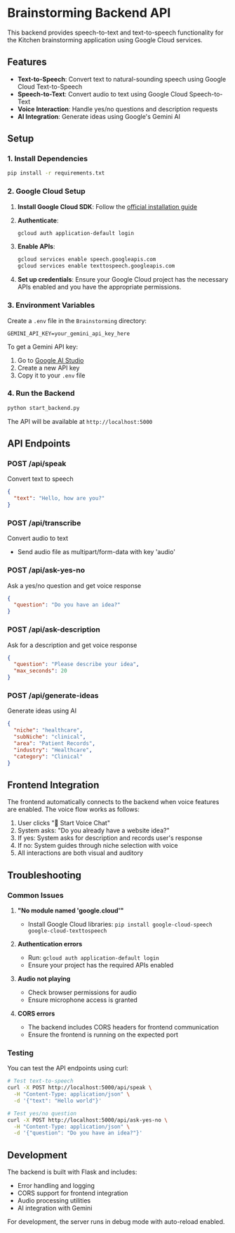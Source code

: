 # Brainstorming Backend API

This backend provides speech-to-text and text-to-speech functionality for the Kitchen brainstorming application using Google Cloud services.

## Features

- **Text-to-Speech**: Convert text to natural-sounding speech using Google Cloud Text-to-Speech
- **Speech-to-Text**: Convert audio to text using Google Cloud Speech-to-Text
- **Voice Interaction**: Handle yes/no questions and description requests
- **AI Integration**: Generate ideas using Google's Gemini AI

## Setup

### 1. Install Dependencies

```bash
pip install -r requirements.txt
```

### 2. Google Cloud Setup

1. **Install Google Cloud SDK**: Follow the [official installation guide](https://cloud.google.com/sdk/docs/install)

2. **Authenticate**: 
   ```bash
   gcloud auth application-default login
   ```

3. **Enable APIs**:
   ```bash
   gcloud services enable speech.googleapis.com
   gcloud services enable texttospeech.googleapis.com
   ```

4. **Set up credentials**: Ensure your Google Cloud project has the necessary APIs enabled and you have the appropriate permissions.

### 3. Environment Variables

Create a `.env` file in the `Brainstorming` directory:

```env
GEMINI_API_KEY=your_gemini_api_key_here
```

To get a Gemini API key:
1. Go to [Google AI Studio](https://makersuite.google.com/app/apikey)
2. Create a new API key
3. Copy it to your `.env` file

### 4. Run the Backend

```bash
python start_backend.py
```

The API will be available at `http://localhost:5000`

## API Endpoints

### POST /api/speak
Convert text to speech
```json
{
  "text": "Hello, how are you?"
}
```

### POST /api/transcribe
Convert audio to text
- Send audio file as multipart/form-data with key 'audio'

### POST /api/ask-yes-no
Ask a yes/no question and get voice response
```json
{
  "question": "Do you have an idea?"
}
```

### POST /api/ask-description
Ask for a description and get voice response
```json
{
  "question": "Please describe your idea",
  "max_seconds": 20
}
```

### POST /api/generate-ideas
Generate ideas using AI
```json
{
  "niche": "healthcare",
  "subNiche": "clinical",
  "area": "Patient Records",
  "industry": "Healthcare",
  "category": "Clinical"
}
```

## Frontend Integration

The frontend automatically connects to the backend when voice features are enabled. The voice flow works as follows:

1. User clicks "🎤 Start Voice Chat"
2. System asks: "Do you already have a website idea?"
3. If yes: System asks for description and records user's response
4. If no: System guides through niche selection with voice
5. All interactions are both visual and auditory

## Troubleshooting

### Common Issues

1. **"No module named 'google.cloud'"**
   - Install Google Cloud libraries: `pip install google-cloud-speech google-cloud-texttospeech`

2. **Authentication errors**
   - Run: `gcloud auth application-default login`
   - Ensure your project has the required APIs enabled

3. **Audio not playing**
   - Check browser permissions for audio
   - Ensure microphone access is granted

4. **CORS errors**
   - The backend includes CORS headers for frontend communication
   - Ensure the frontend is running on the expected port

### Testing

You can test the API endpoints using curl:

```bash
# Test text-to-speech
curl -X POST http://localhost:5000/api/speak \
  -H "Content-Type: application/json" \
  -d '{"text": "Hello world"}'

# Test yes/no question
curl -X POST http://localhost:5000/api/ask-yes-no \
  -H "Content-Type: application/json" \
  -d '{"question": "Do you have an idea?"}'
```

## Development

The backend is built with Flask and includes:
- Error handling and logging
- CORS support for frontend integration
- Audio processing utilities
- AI integration with Gemini

For development, the server runs in debug mode with auto-reload enabled.
